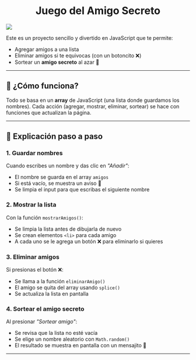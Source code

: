 <h1 align="center"> Juego del Amigo Secreto </h1>
<p align="left">
<img src="https://img.shields.io/badge/STATUS-COMPLETADO-green">
</p>

<p>Este es un proyecto sencillo y divertido en JavaScript que te permite:</p>
<ul>
  <li>Agregar amigos a una lista</li>
  <li>Eliminar amigos si te equivocas (con un botoncito ❌)</li>
  <li>Sortear un <strong>amigo secreto</strong> al azar 🎉</li>
</ul>

<hr/>

<h2>🚀 ¿Cómo funciona?</h2>
<p>Todo se basa en un <strong>array</strong> de JavaScript (una lista donde guardamos los nombres).  
Cada acción (agregar, mostrar, eliminar, sortear) se hace con funciones que actualizan la página.</p>

<hr/>

<h2>📝 Explicación paso a paso</h2>

<h3>1. Guardar nombres</h3>
<p>Cuando escribes un nombre y das clic en <em>"Añadir"</em>:</p>
<ul>
  <li>El nombre se guarda en el array <code>amigos</code></li>
  <li>Si está vacío, se muestra un aviso 🚨</li>
  <li>Se limpia el input para que escribas el siguiente nombre</li>
</ul>

<h3>2. Mostrar la lista</h3>
<p>Con la función <code>mostrarAmigos()</code>:</p>
<ul>
  <li>Se limpia la lista antes de dibujarla de nuevo</li>
  <li>Se crean elementos <code>&lt;li&gt;</code> para cada amigo</li>
  <li>A cada uno se le agrega un botón ❌ para eliminarlo si quieres</li>
</ul>

<h3>3. Eliminar amigos</h3>
<p>Si presionas el botón ❌:</p>
<ul>
  <li>Se llama a la función <code>eliminarAmigo()</code></li>
  <li>El amigo se quita del array usando <code>splice()</code></li>
  <li>Se actualiza la lista en pantalla</li>
</ul>

<h3>4. Sortear el amigo secreto</h3>
<p>Al presionar <em>"Sortear amigo"</em>:</p>
<ul>
  <li>Se revisa que la lista no esté vacía</li>
  <li>Se elige un nombre aleatorio con <code>Math.random()</code></li>
  <li>El resultado se muestra en pantalla con un mensajito 🎉</li>
</ul>

<hr/>




